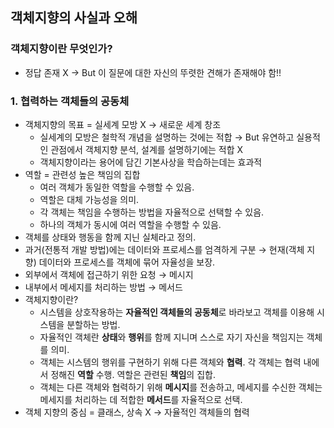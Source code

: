 ## 객체지향의 사실과 오해

### 객체지향이란 무엇인가?
- 정답 존재 X → But 이 질문에 대한 자신의 뚜렷한 견해가 존재해야 함!!

### 1. 협력하는 객체들의 공동체
- 객체지향의 목표 = 실세계 모방 X → 새로운 세계 창조
    - 실세계의 모방은 철학적 개념을 설명하는 것에는 적합 → But 유연하고 실용적인 관점에서 객체지향 분석, 설계를 설명하기에는 적합 X
    - 객체지향이라는 용어에 담긴 기본사상을 학습하는데는 효과적
- 역할 = 관련성 높은 책임의 집합
    - 여러 객체가 동일한 역할을 수행할 수 있음.
    - 역할은 대체 가능성을 의미.
    - 각 객체는 책임을 수행하는 방법을 자율적으로 선택할 수 있음.
    - 하나의 객체가 동시에 여러 역할을 수행할 수 있음.
- 객체를 상태와 행동을 함께 지닌 실체라고 정의.
- 과거(전통적 개발 방법)에는 데이터와 프로세스를 엄격하게 구분 → 현재(객체 지향) 데이터와 프로세스를 객체에 묶어 자율성을 보장.
- 외부에서 객체에 접근하기 위한 요청 → 메시지
- 내부에서 메세지를 처리하는 방법 → 메서드
- 객체지향이란?
    - 시스템을 상호작용하는 **자율적인 객체들의 공동체**로 바라보고 객체를 이용해 시스템을 분할하는 방법.
    - 자율적인 객체란 **상태**와 **행위**를 함께 지니며 스스로 자기 자신을 책임지는 객체를 의미.
    - 객체는 시스템의 행위를 구현하기 위해 다른 객체와 **협력**. 각 객체는 협력 내에서 정해진 **역할** 수행. 역할은 관련된 **책임**의 집합.
    - 객체는 다른 객체와 협력하기 위해 **메시지**를 전송하고, 메세지를 수신한 객체는 메세지를 처리하는 데 적합한 **메서드**를 자율적으로 선택.
- 객체 지향의 중심 = 클래스, 상속 X → 자율적인 객체들의 협력